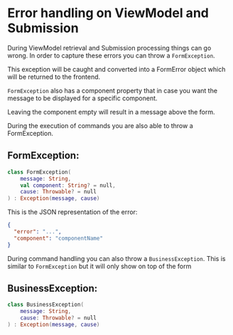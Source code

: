 # Error handling on ViewModel and Submission

During ViewModel retrieval and Submission processing things can go wrong. 
In order to capture these errors you can throw a `FormException`.

This exception will be caught and converted into a FormError object which will be returned to the frontend.

`FormException` also has a component property that in case you want the message to be displayed for a specific component.

Leaving the component empty will result in a message above the form.

During the execution of commands you are also able to throw a FormException.

## FormException:
```kotlin
class FormException(
    message: String,
    val component: String? = null,
    cause: Throwable? = null
) : Exception(message, cause)
```

This is the JSON representation of the error:
```json
{
  "error": "...",
  "component": "componentName"
}
```

During command handling you can also throw a `BusinessException`. This is similar to `FormException` but it will only show on top of the form

## BusinessException:
```kotlin
class BusinessException(
    message: String,
    cause: Throwable? = null
) : Exception(message, cause)
```

